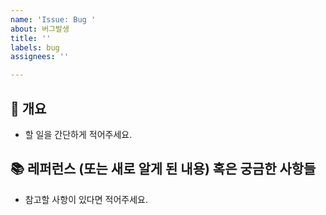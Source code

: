 ```yaml
---
name: 'Issue: Bug '
about: 버그발생
title: ''
labels: bug
assignees: ''

---
```


## 📌 개요
- 할 일을 간단하게 적어주세요.



## 📚 레퍼런스 (또는 새로 알게 된 내용) 혹은 궁금한 사항들
- 참고할 사항이 있다면 적어주세요.
